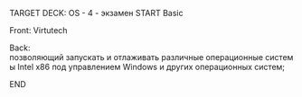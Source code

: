 TARGET DECK: OS - 4 - экзамен
START
Basic

Front: Virtutech  

Back: позволяющий запускать и отлаживать различные операционные системы Intel х86 под управлением Windows и других операционных систем;
<!--ID: 1663488761019-->
END 